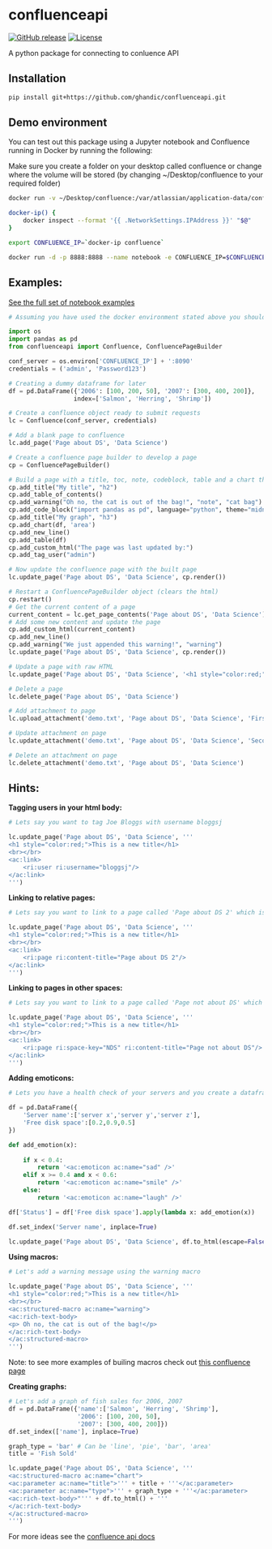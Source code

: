 # confluenceapi
[![GitHub release](https://img.shields.io/github/release/ghandic/confluenceapi.svg)](http://github.com/ghandic/confluenceapi/releases) [![License](https://img.shields.io/badge/License-MIT_License-green.svg)](http://github.com/ghandic/confluenceapi/)

A python package for connecting to conluence API

## Installation
```bash
pip install git+https://github.com/ghandic/confluenceapi.git
```


## Demo environment
You can test out this package using a Jupyter notebook and Confluence running in Docker by running the following:

Make sure you create a folder on your desktop called confluence or change where the volume will be stored (by changing ~/Desktop/confluence to your required folder)

```bash
docker run -v ~/Desktop/confluence:/var/atlassian/application-data/confluence --name="confluence" -d -p 8090:8090 -p 8091:8091 atlassian/confluence-server

docker-ip() {
	docker inspect --format '{{ .NetworkSettings.IPAddress }}' "$@"
}

export CONFLUENCE_IP=`docker-ip confluence`

docker run -d -p 8888:8888 --name notebook -e CONFLUENCE_IP=$CONFLUENCE_IP -v ~:/home/jovyan/work jupyter/scipy-notebook start-notebook.sh --NotebookApp.token=''
```


Examples:
--------

[See the full set of notebook examples](examples)

```python
# Assuming you have used the docker environment stated above you should be able to get the server ip as we added it to the environment variables inside the docker container. We also know what port the confluence container is running on (8090)

import os
import pandas as pd
from confluenceapi import Confluence, ConfluencePageBuilder

conf_server = os.environ['CONFLUENCE_IP'] + ':8090'
credentials = ('admin', 'Password123')

# Creating a dummy dataframe for later
df = pd.DataFrame({'2006': [100, 200, 50], '2007': [300, 400, 200]},
                  index=['Salmon', 'Herring', 'Shrimp'])

# Create a confluence object ready to submit requests 
lc = Confluence(conf_server, credentials)

# Add a blank page to confluence
lc.add_page('Page about DS', 'Data Science')

# Create a confluence page builder to develop a page
cp = ConfluencePageBuilder()

# Build a page with a title, toc, note, codeblock, table and a chart then tag myself (admin)
cp.add_title("My title", "h2")
cp.add_table_of_contents()
cp.add_warning("Oh no, the cat is out of the bag!", "note", "cat bag")
cp.add_code_block("import pandas as pd", language="python", theme="midnight")
cp.add_title("My graph", "h3")
cp.add_chart(df, 'area')
cp.add_new_line()
cp.add_table(df)
cp.add_custom_html("The page was last updated by:")
cp.add_tag_user("admin")

# Now update the confluence page with the built page
lc.update_page('Page about DS', 'Data Science', cp.render())

# Restart a ConfluencePageBuilder object (clears the html)
cp.restart()
# Get the current content of a page
current_content = lc.get_page_contents('Page about DS', 'Data Science')
# Add some new content and update the page
cp.add_custom_html(current_content)
cp.add_new_line()
cp.add_warning("We just appended this warning!", "warning")
lc.update_page('Page about DS', 'Data Science', cp.render())

# Update a page with raw HTML
lc.update_page('Page about DS', 'Data Science', '<h1 style="color:red;">This is a new title</h1>')

# Delete a page
lc.delete_page('Page about DS', 'Data Science')

# Add attachment to page
lc.upload_attachment('demo.txt', 'Page about DS', 'Data Science', 'First upload!')

# Update attachment on page
lc.update_attachment('demo.txt', 'Page about DS', 'Data Science', 'Second upload!')

# Delete an attachment on page
lc.delete_attachment('demo.txt', 'Page about DS', 'Data Science')
```

Hints:
------

**Tagging users in your html body:**

```python
# Lets say you want to tag Joe Bloggs with username bloggsj

lc.update_page('Page about DS', 'Data Science', '''
<h1 style="color:red;">This is a new title</h1>
<br></br>
<ac:link>
	<ri:user ri:username="bloggsj"/>
</ac:link>
''')
```


**Linking to relative pages:**

```python
# Lets say you want to link to a page called 'Page about DS 2' which is inside the same space

lc.update_page('Page about DS', 'Data Science', '''
<h1 style="color:red;">This is a new title</h1>
<br></br>
<ac:link>
	<ri:page ri:content-title="Page about DS 2"/>
</ac:link>
''')
```


**Linking to pages in other spaces:**

```python
# Lets say you want to link to a page called 'Page not about DS' which is in the space 'Not Data Science' (which has key NDS)

lc.update_page('Page about DS', 'Data Science', '''
<h1 style="color:red;">This is a new title</h1>
<br></br>
<ac:link>
	<ri:page ri:space-key="NDS" ri:content-title="Page not about DS"/>
</ac:link>
''')
```


**Adding emoticons:**

```python
# Lets you have a health check of your servers and you create a dataframe with information about them

df = pd.DataFrame({
    'Server name':['server x','server y','server z'],
    'Free disk space':[0.2,0.9,0.5]
})

def add_emotion(x):
    
    if x < 0.4:
        return '<ac:emoticon ac:name="sad" />'
    elif x >= 0.4 and x < 0.6:
        return '<ac:emoticon ac:name="smile" />'
    else:
        return '<ac:emoticon ac:name="laugh" />'

df['Status'] = df['Free disk space'].apply(lambda x: add_emotion(x))

df.set_index('Server name', inplace=True)

lc.update_page('Page about DS', 'Data Science', df.to_html(escape=False))
```


**Using macros:**

```python
# Let's add a warning message using the warning macro

lc.update_page('Page about DS', 'Data Science', '''
<h1 style="color:red;">This is a new title</h1>
<br></br>
<ac:structured-macro ac:name="warning">
<ac:rich-text-body>
<p> Oh no, the cat is out of the bag!</p>
</ac:rich-text-body>
</ac:structured-macro>
''')
```

Note: to see more examples of builing macros check out [this confluence page](https://confluence.atlassian.com/display/CONF55/Working+with+Macros)

**Creating graphs:**

```python
# Let's add a graph of fish sales for 2006, 2007
df = pd.DataFrame({'name':['Salmon', 'Herring', 'Shrimp'],
                   '2006': [100, 200, 50],
                   '2007': [300, 400, 200]})
df.set_index(['name'], inplace=True)

graph_type = 'bar' # Can be 'line', 'pie', 'bar', 'area'
title = 'Fish Sold'

lc.update_page('Page about DS', 'Data Science', '''
<ac:structured-macro ac:name="chart">
<ac:parameter ac:name="title">''' + title + '''</ac:parameter>
<ac:parameter ac:name="type">''' + graph_type + '''</ac:parameter>
<ac:rich-text-body>"''' + df.to_html() + '''
</ac:rich-text-body>
</ac:structured-macro>
''')
```

For more ideas see the [confluence api docs](https://confluence.atlassian.com/doc/confluence-storage-format-790796544.html)
